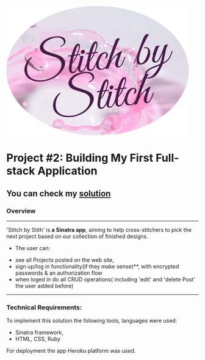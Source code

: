
![Stitch By Stitch ](/public/StitchbyStitch.png "Logo ")

# Project #2: Building My First Full-stack Application

## You can check my [solution](https://stitch-by-stitch-app.herokuapp.com/)
### Overview
---
'Stitch by Stith' is **a Sinatra app**, aiming to help cross-stitchers to pick the next project based on our collection of finished designs. 

* The user can:
- see all Projects posted on the web site,
- sign up/log in functionality(if they make sense)**, with encrypted passwords & an authorization flow
- when loged in do all CRUD operations( including 'edit' and 'delete Post' the user added before)

---

### Technical Requirements:

To implement this solution the folowing tools, languages were used: 
+ Sinatra framework,
+ HTML, CSS, Ruby

For deployment the app Heroku platform was used.



